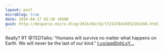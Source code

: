 ```yaml
---
layout: post
microblog: true
date: 2016-04-17 02:20 +0300
guid: http://desparoz.micro.blog/2016/04/16/t721478416852103168.html
---
```

Really? RT @TEDTalks: “Humans will survive no matter what happens on Earth. We will never be the last of our kind.” [t.co/aqd0nhLxY...](https://t.co/aqd0nhLxYT)
